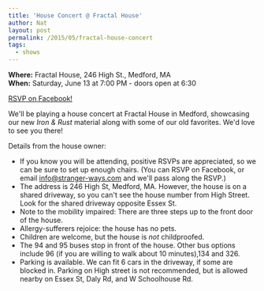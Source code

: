 ```yaml
---
title: 'House Concert @ Fractal House'
author: Nat
layout: post
permalink: /2015/05/fractal-house-concert
tags:
  - shows
---
```

**Where:** Fractal House, 246 High St., Medford, MA<br/>
**When:** Saturday, June 13 at 7:00 PM - doors open at 6:30

[RSVP on Facebook!](https://www.facebook.com/events/1663274463910996/)

We'll be playing a house concert at Fractal House in Medford, showcasing our new *Iron &amp; Rust* material along with some of our old favorites.  We'd love to see you there!

Details from the house owner:

* If you know you will be attending, positive RSVPs are appreciated, so we can be sure to set up enough chairs.  (You can RSVP on Facebook, or email info@stranger-ways.com and we'll pass along the RSVP.)
* The address is 246 High St, Medford, MA. However, the house is on a shared driveway, so you can't see the house number from High Street. Look for the shared driveway opposite Essex St.
* Note to the mobility impaired: There are three steps up to the front door of the house. 
* Allergy-sufferers rejoice: the house has no pets.
* Children are welcome, but the house is *not* childproofed. 
* The 94 and 95 buses stop in front of the house. Other bus options include 96 (if you are willing to walk about 10 minutes),134 and 326.
* Parking is available. We can fit 6 cars in the driveway, if some are blocked in. Parking on High street is not recommended, but is allowed nearby on Essex St, Daly Rd, and W Schoolhouse Rd.